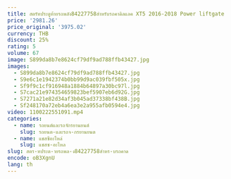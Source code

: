 ```yaml
---
title: สตรัทประตูท้ายรถพลัง84227758สำหรับรถคาดิลแลค XT5 2016-2018 Power liftgate
price: '2981.26'
price_original: '3975.02'
currency: THB
discount: 25%
rating: 5
volume: 67
image: S899da8b7e8624cf79df9ad788ffb43427.jpg
images:
  - S899da8b7e8624cf79df9ad788ffb43427.jpg
  - S9e6c1e1942374b0bb99d9ac039fbf505x.jpg
  - Sf9f9c1cf916948a1884b64897a30bc97l.jpg
  - S7cac21e974354659823bef5907eb6d92G.jpg
  - S7271a21e82d34af3b045ad37338bf438B.jpg
  - Sf248170a72eb4a6ea3e2a955afb0594e4.jpg
video: 1100222551091.mp4
categories:
  - name: รถยนต์และรถจักรยานยนต์
    slug: รถยนต-และรถจ-กรยานยนต
  - name: แชสซีอะไหล่
    slug: แชสซ-อะไหล
slug: สตร-ทประต-ายรถพล-ง84227758สำหร-บรถคาด
encode: oB3XgnU
lang: th
---
```

  